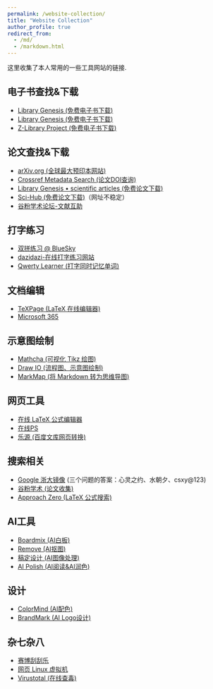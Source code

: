 ```yaml
---
permalink: /website-collection/
title: "Website Collection"
author_profile: true
redirect_from: 
  - /md/
  - /markdown.html
---
```


这里收集了本人常用的一些工具网站的链接.

## 电子书查找&下载

- [Library Genesis (免费电子书下载)](https://libgen.click/)
- [Library Genesis (免费电子书下载)](https://libgen.top/)
- [Z-Library Project (免费电子书下载)](https://singlelogin.re/)

## 论文查找&下载

- [arXiv.org (全球最大预印本网站)](https://arxiv.org/)
- [Crossref Metadata Search (论文DOI查询)](https://search.crossref.org/)
- [Library Genesis • scientific articles (免费论文下载)](http://libgen.rs/scimag/)
- [Sci-Hub (免费论文下载)](https://sci-hub.hkvisa.net/)（网址不稳定）
- [谷粉学术论坛-文献互助](http://bbs.99lb.net/)

## 打字练习

- [双拼练习 @ BlueSky](https://api.ihint.me/shuang/)
- [dazidazi-在线打字练习网站](https://dazidazi.com/)
- [Qwerty Learner (打字同时记忆单词)](https://qwerty.kaiyi.cool/)

## 文档编辑

- [TeXPage (LaTeX 在线编辑器)](https://texpage.com/)
- [Microsoft 365](https://www.office.com)

## 示意图绘制
- [Mathcha (可视化 Tikz 绘图)](https://www.mathcha.io/)
- [Draw IO (流程图、示意图绘制)](https://draw.io/)
- [MarkMap (将 Markdown 转为思维导图)](https://markmap.js.org/repl)

## 网页工具

- [在线 LaTeX 公式编辑器](https://www.latexlive.com/##)
- [在线PS](http://ps.gzqizhen.com/)
- [乐源 (百度文库网页转换)](http://leyuanxm.top/)

## 搜索相关

- [Google 浙大镜像](https://g.luciaz.me/) (三个问题的答案：心灵之约、水朝夕、csxy@123)
- [谷粉学术 (论文收集)](https://gfsoso.99lb.net/)
- [Approach Zero (LaTeX 公式搜索)](https://approach0.xyz/search/)

## AI工具

- [Boardmix (AI白板)](https://boardmix.cn/)
- [Remove (AI抠图)](https://www.remove.bg/zh/upload)
- [稿定设计 (AI图像处理)](https://www.gaoding.com/)
- [AI Polish (AI阅读&AI润色)](https://polish.readpaper.com/welcome)

## 设计
- [ColorMind (AI配色)](http://colormind.io/)
- [BrandMark (AI Logo设计)](https://brandmark.io/)

## 杂七杂八
- [赛博刮刮乐](https://www.lottery.gov.cn/xdgg/sgty/)
- [网页 Linux 虚拟机](https://webvm.io/)
- [Virustotal (在线查毒)](https://www.virustotal.com/gui/home/upload)


